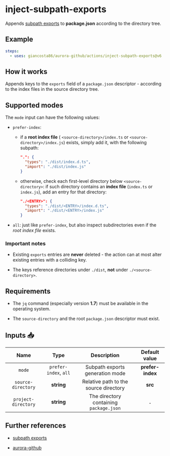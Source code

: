 # inject-subpath-exports

Appends [subpath exports](https://nodejs.org/api/packages.html#subpath-exports) to **package.json** according to the directory tree.

## Example

```yaml
steps:
  - uses: giancosta86/aurora-github/actions/inject-subpath-exports@v6
```

## How it works

Appends keys to the `exports` field of a `package.json` descriptor - according to the index files in the source directory tree.

## Supported modes

The `mode` input can have the following values:

- `prefer-index`:

  - if a **root index file** ( `<source-directory>/index.ts` or `<source-directory>/index.js`) exists, simply add it, with the following subpath:

    ```json
    ".": {
      "types": "./dist/index.d.ts",
      "import": "./dist/index.js"
    }
    ```

  - otherwise, check each first-level directory below `<source-directory>`: if such directory contains an **index file** (`index.ts` or `index.js`), add an entry for that directory:

    ```json
    "./<ENTRY>": {
      "types": "./dist/<ENTRY>/index.d.ts",
      "import": "./dist/<ENTRY>/index.js"
    }
    ```

- `all`: just like `prefer-index`, but also inspect subdirectories even if the _root index file_ exists.

### Important notes

- Existing `exports` entries are **never** deleted - the action can at most alter existing entries with a colliding key.

- The keys reference directories under `./dist`, **not** under `./<source-directory>`.

## Requirements

- The `jq` command (especially version **1.7**) must be available in the operating system.

- The `source-directory` and the root `package.json` descriptor must exist.

## Inputs 📥

|        Name         |         Type          |               Description               |  Default value   |
| :-----------------: | :-------------------: | :-------------------------------------: | :--------------: |
|       `mode`        | `prefer-index`, `all` |     Subpath exports generation mode     | **prefer-index** |
| `source-directory`  |      **string**       |  Relative path to the source directory  |     **src**      |
| `project-directory` |      **string**       | The directory containing `package.json` |      **.**       |

## Further references

- [subpath exports](https://nodejs.org/api/packages.html#subpath-exports)

- [aurora-github](../../README.md)
